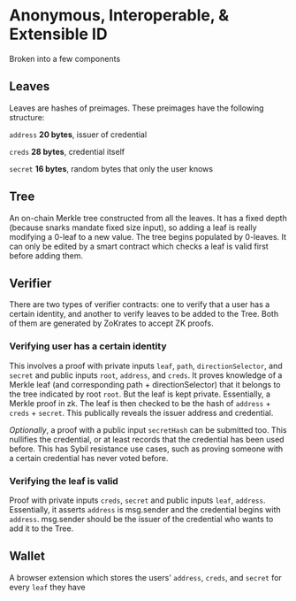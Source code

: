 # Anonymous, Interoperable, & Extensible ID
Broken into a few components
## Leaves 
Leaves are hashes of preimages. These preimages have the following structure:

`address` **20 bytes**, issuer of credential

`creds` **28 bytes**, credential itself

`secret` **16 bytes**, random bytes that only the user knows

## Tree
An on-chain Merkle tree constructed from all the leaves. It has a fixed depth (because snarks mandate fixed size input), so adding a leaf is really modifying a 0-leaf to a new value. The tree begins populated by 0-leaves.
It can only be edited by a smart contract which checks a leaf is valid first before adding them.

## Verifier
There are two types of verifier contracts: one to verify that a user has a certain identity, and another to verify leaves to be added to the Tree.
Both of them are generated by ZoKrates to accept ZK proofs.

### Verifying user has a certain identity
This involves a proof with private inputs `leaf`, `path`, `directionSelector`, and `secret` and public inputs `root`, `address`, and `creds`.
It proves knowledge of a Merkle leaf (and corresponding path + directionSelector) that it belongs to the tree indicated by root `root`. But the leaf is kept private. Essentially, a Merkle proof in zk. The leaf is then checked to be the hash of `address` + `creds` + `secret`. This publically reveals the issuer address and credential. 

*Optionally*, a proof with a public input `secretHash` can be submitted too. This nullifies the credential, or at least records that the credential has been used before. This has Sybil resistance use cases, such as proving someone with a certain credential has never voted before.

### Verifying the leaf is valid
Proof with private inputs `creds`, `secret` and public inputs `leaf`, `address`. Essentially, it asserts `address` is msg.sender and the credential begins with `address`. msg.sender should be the issuer of the credential who wants to add it to the Tree.


## Wallet
A browser extension which stores the users' `address`, `creds`, and `secret` for every `leaf` they have
